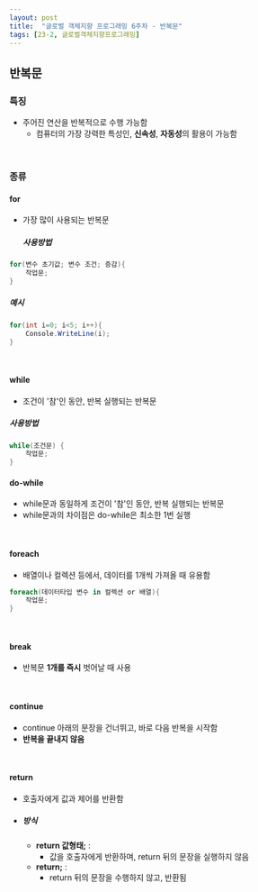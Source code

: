 ```yaml
---
layout: post
title:  "글로벌 객체지향 프로그래밍 6주차 - 반복문"
tags: [23-2, 글로벌객체지향프로그래밍]
---
```


## 반복문

### 특징

- 주어진 연산을 반복적으로 수행 가능함
  - 컴퓨터의 가장 강력한 특성인, **신속성**, **자동성**의 활용이 가능함

<br/>

### 종류

#### for

- 가장 많이 사용되는 반복문

  ##### 사용방법

~~~c#
for(변수 초기값; 변수 조건; 증감){
	작업문;
}
~~~

##### 예시

~~~c#
for(int i=0; i<5; i++){
	Console.WriteLine(i);
}
~~~

<br/>

#### while

- 조건이 '참'인 동안, 반복 실행되는 반복문

##### 사용방법

~~~c#
while(조건문) {
    작업문;
}
~~~

#### do-while

- while문과 동일하게 조건이 '참'인 동안, 반복 실행되는 반복문
- while문과의 차이점은 do-while은 최소한 1번 실행

<br/>

#### foreach

- 배열이나 컬렉션 등에서, 데이터를 1개씩 가져올 때 유용함

~~~c#
foreach(데이터타입 변수 in 컬렉션 or 배열){
    작업문;
}
~~~

<br/>

#### break

- 반복문 **1개를 즉시** 벗어날 때 사용

<br/>

#### continue

- continue 아래의 문장을 건너뛰고, 바로 다음 반복을 시작함
- **반복을 끝내지 않음**

<br/>

#### return

- 호출자에게 값과 제어를 반환함

- ##### 방식

  - **return 값형태;** :
    - 값을 호출자에게 반환하며, return 뒤의 문장을 실행하지 않음
  - **return;** :
    - return 뒤의 문장을 수행하지 않고, 반환됨